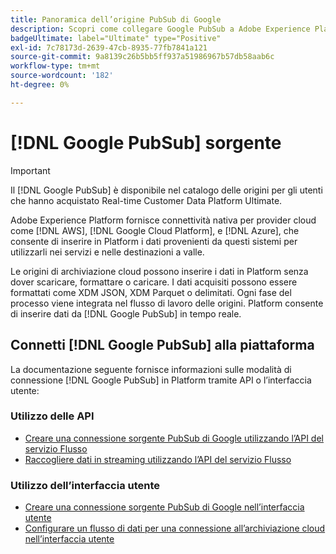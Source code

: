 ```yaml
---
title: Panoramica dell’origine PubSub di Google
description: Scopri come collegare Google PubSub a Adobe Experience Platform utilizzando le API o l’interfaccia utente.
badgeUltimate: label="Ultimate" type="Positive"
exl-id: 7c78173d-2639-47cb-8935-77fb7841a121
source-git-commit: 9a8139c26b5bb5ff937a51986967b57db58aab6c
workflow-type: tm+mt
source-wordcount: '182'
ht-degree: 0%

---
```


# [!DNL Google PubSub] sorgente

>[!IMPORTANT]
>
>Il [!DNL Google PubSub] è disponibile nel catalogo delle origini per gli utenti che hanno acquistato Real-time Customer Data Platform Ultimate.

Adobe Experience Platform fornisce connettività nativa per provider cloud come [!DNL AWS], [!DNL Google Cloud Platform], e [!DNL Azure], che consente di inserire in Platform i dati provenienti da questi sistemi per utilizzarli nei servizi e nelle destinazioni a valle.

Le origini di archiviazione cloud possono inserire i dati in Platform senza dover scaricare, formattare o caricare. I dati acquisiti possono essere formattati come XDM JSON, XDM Parquet o delimitati. Ogni fase del processo viene integrata nel flusso di lavoro delle origini. Platform consente di inserire dati da [!DNL Google PubSub] in tempo reale.

## Connetti [!DNL Google PubSub] alla piattaforma

La documentazione seguente fornisce informazioni sulle modalità di connessione [!DNL Google PubSub] in Platform tramite API o l’interfaccia utente:

### Utilizzo delle API

- [Creare una connessione sorgente PubSub di Google utilizzando l’API del servizio Flusso](../../tutorials/api/create/cloud-storage/google-pubsub.md)
- [Raccogliere dati in streaming utilizzando l’API del servizio Flusso](../../tutorials/api/collect/streaming.md)

### Utilizzo dell’interfaccia utente

- [Creare una connessione sorgente PubSub di Google nell’interfaccia utente](../../tutorials/ui/create/cloud-storage/google-pubsub.md)
- [Configurare un flusso di dati per una connessione all’archiviazione cloud nell’interfaccia utente](../../tutorials/ui/dataflow/streaming/cloud-storage-streaming.md)
